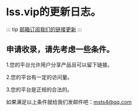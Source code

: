 # lss.vip的更新日志。

::: tip
[邮箱订阅我们的链接更新](https://wj.qq.com/s2/14924449/f709/ )
:::

## 申请收录，请先考虑一些条件。

1.您的平台允许用户分享产品且可以留下链接。

2.您的平台有一定的访问量。

3.您的平台是正规的合法的。

如果满足以上条件就给我们发邮件吧：msts4@qq.com